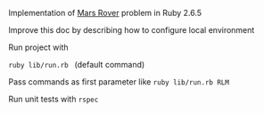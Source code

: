 Implementation of [Mars Rover]([https://gist.github.com/edzhelyov/92477d9bfde9b1e7e7f64af041f93ea6]) problem in Ruby 2.6.5 

Improve this doc by describing how to configure local environment

Run project with

`ruby lib/run.rb ` (default command)

Pass commands as first parameter like
 `ruby lib/run.rb RLM`

Run unit tests with
`rspec`
